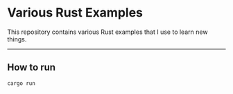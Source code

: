 # Various Rust Examples

This repository contains various Rust examples that I use to learn new things.

---

## How to run

```bash
cargo run
```
